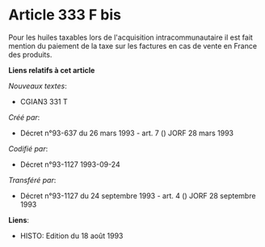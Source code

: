 # Article 333 F bis

Pour les huiles taxables lors de l'acquisition intracommunautaire il est fait mention du paiement de la taxe sur les factures
en cas de vente en France des produits.

**Liens relatifs à cet article**

_Nouveaux textes_:

  - CGIAN3 331 T

_Créé par_:

  - Décret n°93-637 du 26 mars 1993 - art. 7 () JORF 28 mars 1993

_Codifié par_:

  - Décret n°93-1127 1993-09-24

_Transféré par_:

  - Décret n°93-1127 du 24 septembre 1993 - art. 4 () JORF 28 septembre 1993

**Liens**:

  - HISTO: Edition du 18 août 1993
